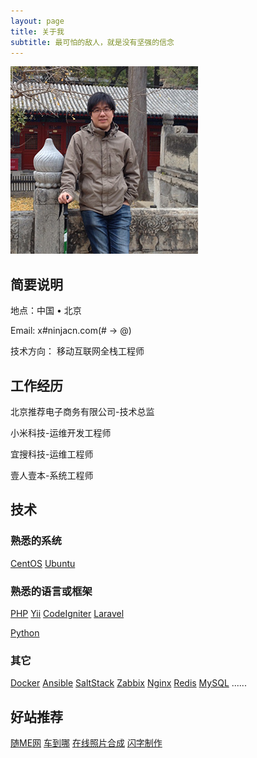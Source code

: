 ```yaml
---
layout: page
title: 关于我
subtitle: 最可怕的敌人，就是没有坚强的信念
---
```


<img src="/img/ninjacn_photo.jpg" alt="头像" class="img-circle">

## 简要说明

地点：中国 • 北京

Email: x#ninjacn.com(# -> @)

技术方向： 移动互联网全栈工程师


## 工作经历

北京推荐电子商务有限公司-技术总监

小米科技-运维开发工程师

宜搜科技-运维工程师

壹人壹本-系统工程师

## 技术

### 熟悉的系统
[CentOS](http://centos.org)
[Ubuntu](http://www.ubuntu.com/)

### 熟悉的语言或框架
[PHP](http://php.net)
[Yii](http://www.yiiframework.com/)
[CodeIgniter](https://ellislab.com/codeigniter)
[Laravel](https://laravel.com/)

[Python](https://www.python.org)

### 其它
[Docker](http://www.docker.io/)
[Ansible](http://www.ansible.com/)
[SaltStack](http://www.saltstack.com/)
[Zabbix](http://www.zabbix.com/)
[Nginx](http://nginx.org/)
[Redis](http://redis.io/)
[MySQL](http://www.mysql.com/)
......

## 好站推荐
[随ME网](http://www.godiy8.com)
[车到哪](http://www.chedaona.com)
[在线照片合成](http://photo.godiy8.com)
[闪字制作](http://shanzi.godiy8.com)


